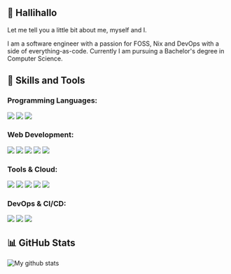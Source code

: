 ## 👋 Hallihallo

Let me tell you a little bit about me, myself and I.

I am a software engineer with a passion for FOSS, Nix and DevOps with a side of everything-as-code. Currently I am pursuing a Bachelor's degree in Computer Science.

## 🚀 Skills and Tools

### Programming Languages:

<p align="left">
  <img src="https://img.shields.io/badge/Java-%23ED8B00.svg?style=flat&logo=openjdk&logoColor=white"/>
  <img src="https://img.shields.io/badge/JavaScript-F7DF1E?style=flat&logo=javascript&logoColor=black"/>
  <img src="https://img.shields.io/badge/TypeScript-3178C6?style=flat&logo=typescript&logoColor=white"/>
</p>

### Web Development:

<div align="left">
    <img src="https://img.shields.io/badge/Spring%20Boot-6DB33F?style=flat&logo=springboot&logoColor=white"/>
    <img src="https://img.shields.io/badge/CSS-663399?style=flat&logo=css3&logoColor=white"/>
    <img src="https://img.shields.io/badge/HTML5-E34F26?style=flat&logo=html5&logoColor=white"/>
    <img src="https://img.shields.io/badge/React-61DAFB?style=flat&logo=react&logoColor=black"/>
    <img src="https://img.shields.io/badge/Angular-DD0031?style=flat&logo=angular&logoColor=white"/>
</div>

### Tools & Cloud:

<div align="left">
  <img src="https://img.shields.io/badge/Git-F05032?style=flat&logo=git&logoColor=white"/>
  <img src="https://img.shields.io/badge/Docker-2496ED?style=flat&logo=docker&logoColor=white"/>
  <img src="https://img.shields.io/badge/k3s-FFC61C?style=flat&logo=kubernetes&logoColor=black"/>
  <img src="https://img.shields.io/badge/Nix-5277C3?style=flat&logo=nixos&logoColor=white"/>
  <img src="https://img.shields.io/badge/Ansible-EE0000?style=flat&logo=ansible&logoColor=white"/>
</div>

### DevOps & CI/CD:

<div align="left">
  <img src="https://img.shields.io/badge/Jenkins-D24939?style=flat&logo=jenkins&logoColor=white"/>
  <img src="https://img.shields.io/badge/Flux%20CD-5468FF?style=flat&logo=flux&logoColor=white"/>
  <img src="https://img.shields.io/badge/GitHub%20Actions-2088FF?style=flat&logo=githubactions&logoColor=white"/>
</div>

## 📊 GitHub Stats

![My github stats](https://github-readme-stats.vercel.app/api?username=MasterEvarior&show_icons=true)
